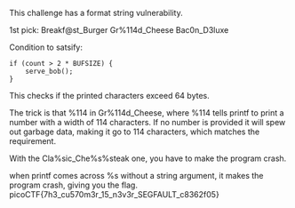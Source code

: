 This challenge has a format string vulnerability. 

1st pick: 
Breakf@st_Burger
Gr%114d_Cheese
Bac0n_D3luxe

Condition to satsify:
```
if (count > 2 * BUFSIZE) {
    serve_bob();
}
```
This checks if the printed characters exceed 64 bytes.

The trick is that %114 in Gr%114d_Cheese, where %114 tells printf to print a number with a width of 114 characters. If no number is provided it will spew out garbage data, making it go to 114 characters, which matches the requirement. 

With the Cla%sic_Che%s%steak one, you have to make the program crash. 

when printf comes across %s without a string argument, it makes the program crash, giving you the flag. 
picoCTF{7h3_cu570m3r_15_n3v3r_SEGFAULT_c8362f05}